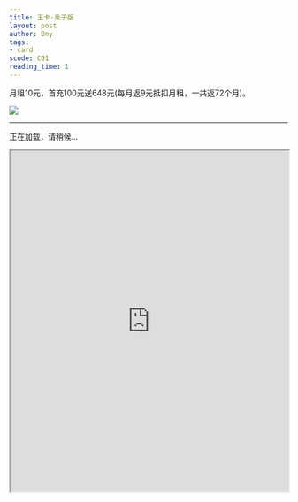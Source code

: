 ```yaml
---
title: 王卡-亲子版
layout: post
author: Bny
tags:
- card
scode: C01
reading_time: 1
---
```


月租10元，首充100元送648元(每月返9元抵扣月租，一共返72个月)。

![](https://s3.uuu.ovh/imgs/2024/12/21/969102e766dbc14e.png)

---

<div id="iframe-container">
  <!-- 加载提示 -->
  <p id="loading-message">正在加载，请稍候...</p>

  <!-- iframe -->
  <iframe src="https://172.lot-ml.com/h5orderEn/index?pudID=e83b50e06345f5c7&userid=6babd1bdd232e810" 
    width="100%"
    height="618px"
    onload="document.getElementById('loading-message').style.display = 'none'; onIframeLoad();"
    onerror="document.getElementById('loading-message').innerText='加载失败，请刷新页面。';">
  </iframe>
</div>
